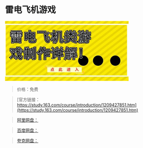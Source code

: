 # 雷电飞机游戏

![img](../../../assets/study163/free/43a0aab46f254068bfbab6d915990166.jpg)

> 价格：免费

> [官方链接：https://study.163.com/course/introduction/1209427851.htm](https://study.163.com/course/introduction/1209427851.htm)

> [阿里网盘：]()

> [百度网盘：]()

> [夸克网盘：]()

